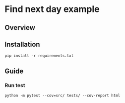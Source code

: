 # Find next day example

## Overview

## Installation
```
pip install -r requirements.txt
```

## Guide

### Run test 
```
python -m pytest --cov=src/ tests/ --cov-report html
```
